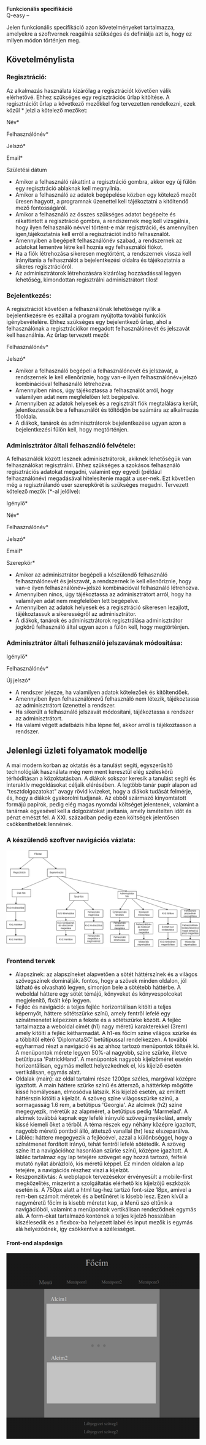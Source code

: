 <b>Funkcionális specifikáció</b>
<br />
Q-easy – <p></p>

Jelen funkcionális specifikáció azon követelményeket tartalmazza, amelyekre
a szoftvernek reagálnia szükséges és definiálja azt is, hogy ez milyen
módon történjen meg.

<h2>Követelménylista</h2>
<h3><b>Regisztráció:</b></h3>
Az alkalmazás használata kizárólag a regisztrációt követően válik elérhetővé.
Ehhez szükséges egy regisztrációs űrlap kitöltése. A regisztrációt űrlap
a következő mezőkkel fog tervezetten rendelkezni, ezek közül * jelzi a kötelező
mezőket:

Név*

Felhasználónév*

Jelszó*

Email*

Születési dátum

* Amikor a felhasználó rákattint a regisztráció gombra, akkor egy új fülön
egy regisztráció ablaknak kell megnyílnia.
* Amikor a felhasználó az adatok begépelése közben egy kötelező mezőt üresen
hagyott, a programnak üzenettel kell tájékoztatni a kitöltendő mező fontosságáról.
* Amikor a felhasználó az összes szükséges adatot begépelte és rákattintott a
regisztráció gombra, a rendszernek meg kell vizsgálnia, hogy ilyen felhasználó
névvel történt-e már regisztráció, és amennyiben igen,tájékoztatnia kell erről
a regisztrációt indító felhasználót.
* Amennyiben a begépelt felhasználónév szabad, a rendszernek az adatokat lementve
létre kell hoznia egy felhasználói fiókot.
* Ha a fiók létrehozása sikeresen megtörtént, a rendszernek vissza kell irányítania
a felhasználót a bejelentkezési oldalra és tájékoztatnia a sikeres regisztrációról.
* Az adminisztrátorok létrehozására kizárólag hozzáadással legyen lehetőség, kimondottan
regisztrálni adminisztrátort tilos!

<h3><b>Bejelentkezés:</b></h3>
A regisztrációt követően a felhasználónak lehetősége nyílik a bejelentkezésre
és ezáltal a program nyújtotta további funkciók igénybevételére. Ehhez szükséges
egy bejelentkező űrlap, ahol a felhasználónak a regisztrációkor megadott
felhasználónevét és jelszavát kell használnia. Az űrlap tervezett mezői:

Felhasználónév*

Jelszó*

* Amikor a felhasználó begépeli a felhasználónevét és jelszavát, a rendszernek
le kell ellenőriznie, hogy van-e ilyen felhasználónév+jelszó kombinációval
felhasználó létrehozva.
* Amennyiben nincs, úgy tájékoztassa a felhasználót arról, hogy valamilyen adat
nem megfelelően lett begépelve.
* Amennyiben az adatok helyesek és a regisztrált fiók megtalálásra került,
jelentkeztessük be a felhasználót és töltődjön be számára az alkalmazás főoldala.
* A diákok, tanárok és adminisztrátorok bejelentkezése ugyan azon a bejelentkezési
fülön kell, hogy megtörténjen.

<h3><b>Adminisztrátor általi felhasználó felvétele:</b></h3>
A felhasználók között lesznek adminisztrátorok, akiknek lehetőségük van felhasználókat regisztrálni. Ehhez szükséges
a szokásos felhasználó regisztrációs adatokat megadni, valamint egy egyedi (például felhasználónév) megadásával
hitelesítenie magát a user-nek. Ezt követően még a regisztrálandó user szerepkörét is szükséges megadni.
Tervezett kötelező mezők (*-al jelölve):

Igénylő*

Név*

Felhasználónév*

Jelszó*

Email*

Szerepkör*

* Amikor az adminisztrátor begépeli a készülendő felhasználó felhasználónevét és jelszavát, a rendszernek
le kell ellenőriznie, hogy van-e ilyen felhasználónév+jelszó kombinációval
felhasználó létrehozva.
* Amennyiben nincs, úgy tájékoztassa az adminisztrátort arról, hogy ha valamilyen adat
nem megfelelően lett begépelve.
* Amennyiben az adatok helyesek és a regisztráció sikeresen lezajlott, tájékoztassuk a sikerességről az adminisztrátor.
* A diákok, tanárok és adminisztrátorok regisztrálása adminisztrátor jogkörű felhasználó által ugyan azon a
fülön kell, hogy megtörténjen.

<h3><b>Adminisztrátor általi felhasználó jelszavának módosítása:</b></h3>

Igénylő*

Felhasználónév*

Új jelszó*

* A rendszer jelezze, ha valamilyen adatok kötelezőek és kitöltendőek.
* Amennyiben ilyen felhasználónevű felhasználó nem létezik, tájékoztassa az adminisztrátort üzenettel a rendszer.
* Ha sikerült a felhasználó jelszavát módosítani, tájékoztassa a rendszer az adminisztrátort.
* Ha valami végett adatbázis hiba lépne fel, akkor arról is tájékoztasson a rendszer.

<h2>Jelenlegi üzleti folyamatok modellje</h2>

A mai modern korban az oktatás és a tanulást segíti, egyszerűsítő technológiák használata
még nem ment keresztül elég széleskörű térhódításan a közoktatásban. A diákok sokszor keresik
a tanulást segíti és interaktív megoldásokat céljaik elérésében. A legtöbb tanár papír alapon
ad "tesztdolgozatokat" avagy rövid kvízeket, hogy a diákok tudását felmérje, és, hogy a diákok
gyakorolni tudjanak. Az ebből származó kinyomtatott formájú papírok, pedig elég magas nyomdai
költséget jelentenek, valamint a tanárnak egyesével kell a dolgozatokat javítania, amely ismételten
időt és pénzt emészt fel. A XXI. században pedig ezen költségek jelentősen csökkenthetőek lennének.


<h3><b>A készülendő szoftver navigációs vázlata:</b></h3>


![Navigációs vázlat](./Diagramms/navigacios_vazlat.png)

<h3>Frontend tervek</h3>

* Alapszínek: az alapszíneket alapvetően a sötét háttérszínek és a világos szövegszínek dominálják. 
fontos, hogy a szövek minden oldalon, jól látható és olvasható legyen, simonjon bele a sötétebb 
háttérbe. A weboldal háttere egy sötét témájú, könyveket és könyvespolcokat megjelenítő, fixált kép legyen.
* Fejléc és navigáció: a teljes fejléc horizontálisan kitölti a teljes képernyőt, háttere sötétszürke színű, 
amely fentről lefelé egy színátmenetet képezzen a fekete és a sötétszürke között. A fejléc tartalmazza a weboldal címét (h1) nagy méretű karakterekkel (3rem) amely kitölti a fejléc kétharmadát. A h1-es főcím színe világos szürke 
és a többitől eltérő 'DiplomataSC' betütípussal rendelkezzen. A további egyharmad részt a navigáció és az ahhoz tartozó menüpontok töltsék ki. A menüpontok mérete legyen 50%-al nagyobb, színe szürke, illetve betűtípusa 'PatrickHand'. A menüpontok nagyobb kijelzőméret esetén horizontálisan, egymás mellett helyezkednek el, kis kijelző esetén vertikálisan, egymás alatt.
* Oldalak (main): az oldal tartalmi része 1200px széles, margóval középre igazított. A main háttere szürke színű és
áttersző, a háttérkép mögötte kissé homályosan, elmosódva látszik. Kis kijelző esetén, az említett háttérszín kitölti a kijelzőt. A szöveg színe világosszürke színű, a sormagasság 1.6 rem, a betűtípus 'Georgia'. Az alcímek (h2) színe megegyezik, méretük az alapméret, a betűtípus pedig 'Marmelad'. A alcímek továbbá kapnak egy lefelé irányuló 
szövegárnyékolást, amely kissé kiemeli őket a térből. A téma részek egy néhány középre igazított, nagyobb méretű pontból álló, áttetsző vanallal (hr) lesz elszeparálva.
* Lábléc: háttere megegyezik a fejlécével, azzal a különbséggel, hogy a színátmenet fordított irányú, tehát fentről 
lefelé sötétedik. A szöveg színe itt a navigációhoz hasonlóan szürke színű, középre igazított. A lábléc tartalmaz egy lap 
tetejére szöveget egy hozzá tartozó, felfelé mutató nyilat ábrázloló, kis méretű képpel. Ez minden oldalon a lap tetejére, 
a navigációs részhez viszi a kijelzőt.
* Reszponzitivtás: A webplapok tervezésekor érvényesült a mobile-first megközelítés, miszerint a szolgáltatás elérhető kis 
kijelzőjű eszközök esetén is. A 750px alatt a html tag-hez tartizó font-size 18px, amivel a rem-ben számolt méretek és a 
betűnéret is kisebb lesz. Ezen kívül a nagyméretű főcím is kisebb méretet kap, a Menü szó eltűnik a navigációból, valamint 
a menüpontok vertikálisan rendeződnek egymás alá. A form-okat tartalmazó kontének a teljes kijelző hosszában kiszélesedik 
és a flexbox-ba helyezett label és input mezők is egymás alá helyeződnek, így csökkentve a szélességet.

<h4>Front-end alapdesign</h4>

![Front-end alapdesign](./Diagramms/frontend_alapdesign.png)